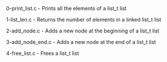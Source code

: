 0-print_list.c - Prints all the elements of a list_t list

1-list_len.c - Returns the number of elements in a linked list_t list

2-add_node.c - Adds a new node at the beginning of a list_t list

3-add_node_end.c - Adds a new node at the end of a list_t list

4-free_list.c - Frees a list_t list

